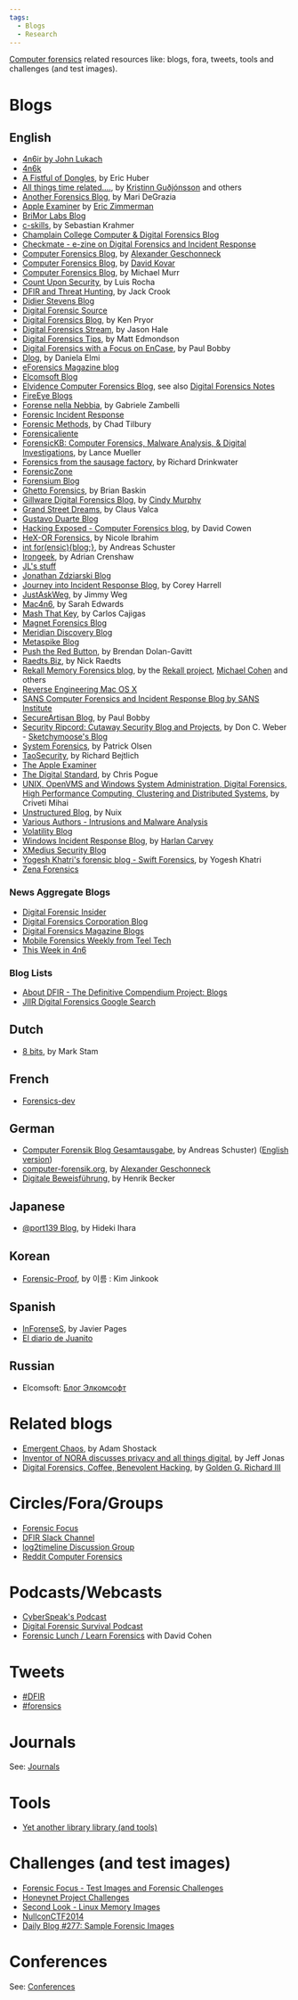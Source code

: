 ```yaml
---
tags:
  - Blogs
  - Research
---
```

[Computer forensics](computer_forensics.md) related resources
like: blogs, fora, tweets, tools and challenges (and test images).

# Blogs

## English

- [4n6ir by John Lukach](https://blog.4n6ir.com/)
- [4n6k](https://www.4n6k.com/)
- [A Fistful of Dongles](https://www.afodblog.com/),
  by Eric Huber
- [All things time related....](http://blog.kiddaland.net/),
  by [Kristinn Guðjónsson](kristinn_gudjonsson.md) and others
- [Another Forensics Blog](https://az4n6.blogspot.com/),
  by Mari DeGrazia
- [Apple Examiner](http://www.appleexaminer.com/)
  by [Eric Zimmerman](eric_zimmerman.md)
- [BriMor Labs Blog](https://www.brimorlabsblog.com/)
- [c-skills](https://c-skills.blogspot.ch/),
  by Sebastian Krahmer
- [Champlain College Computer & Digital Forensics Blog](https://leahycenterblog.champlain.edu/)
- [Checkmate - e-zine on Digital Forensics and Incident Response](https://niiconsulting.com/checkmate/)
- [Computer Forensics Blog](https://geschonneck.com/),
  by [Alexander Geschonneck](alexander_geschonneck.md)
- [Computer Forensics Blog](https://integriography.wordpress.com/),
  by [David Kovar](david_kovar.md)
- [Computer Forensics Blog](http://forensicblog.org/),
  by Michael Murr
- [Count Upon Security](https://countuponsecurity.com/),
  by Luis Rocha
- [DFIR and Threat Hunting](https://findingbad.blogspot.com/),
  by Jack Crook
- [Didier Stevens Blog](https://blog.didierstevens.com/)
- [Digital Forensic Source](http://www.digitalforensicsource.com)
- [Digital Forensics Blog](https://digiforensics.blogspot.com/),
  by Ken Pryor
- [Digital Forensics Stream](https://dfstream.blogspot.com/),
  by Jason Hale
- [Digital Forensics Tips](https://www.digitalforensicstips.com/),
  by Matt Edmondson
- [Digital Forensics with a Focus on EnCase](https://secureartisan.wordpress.com/),
  by Paul Bobby
- [Dlog](https://dan3lmi.blogspot.pt/),
  by Daniela Elmi
- [eForensics Magazine blog](https://eforensicsmag.com/category/news/)
- [Elcomsoft Blog](https://blog.elcomsoft.com)
- [Elvidence Computer Forensics Blog](https://www.elvidence.com.au/blog),
  see also [Digital Forensics Notes](https://digfor.blogspot.com/)
- [FireEye Blogs](https://www.trellix.com/en-us/about/newsroom/stories.html)
- [Forense nella Nebbia](https://forensenellanebbia.blogspot.com/),
  by Gabriele Zambelli
- [Forensic Incident Response](https://forensicir.blogspot.com/)
- [Forensic Methods](https://www.forensicmethods.com/),
  by Chad Tilbury
- [Forensicaliente](https://forensicaliente.blogspot.com/)
- [ForensicKB: Computer Forensics, Malware Analysis, & Digital Investigations](http://www.forensickb.com/),
  by Lance Mueller
- [Forensics from the sausage factory](https://forensicsfromthesausagefactory.blogspot.com),
  by Richard Drinkwater
- [ForensicZone](https://forensiczone.blogspot.com/)
- [Forensium Blog](http://www.forensium.com/Web_log)
- [Ghetto Forensics](https://www.ghettoforensics.com/),
  by Brian Baskin
- [Gillware Digital Forensics Blog](https://arcticwolf.com/resources/blog/),
  by [Cindy Murphy](cindy_murphy.md)
- [Grand Street Dreams](https://grandstreamdreams.blogspot.com/),
  by Claus Valca
- [Gustavo Duarte Blog](https://manybutfinite.com/)
- [Hacking Exposed - Computer Forensics blog](https://www.hecfblog.com/),
  by David Cowen
- [HeX-OR Forensics](http://www.nicoleibrahim.com/),
  by Nicole Ibrahim
- [int for(ensic){blog;}](http://computer.forensikblog.de/en/),
  by Andreas Schuster
- [Irongeek](http://www.irongeek.com/),
  by Adrian Crenshaw
- [JL's stuff](https://gleeda.blogspot.com/)
- [Jonathan Zdziarski Blog](http://www.zdziarski.com/blog/)
- [Journey into Incident Response Blog](https://journeyintoir.blogspot.com/),
  by Corey Harrell
- [JustAskWeg](http://justaskweg.com/),
  by Jimmy Weg
- [Mac4n6](http://www.mac4n6.com/),
  by Sarah Edwards
- [Mash That Key](http://www.mashthatkey.com/),
  by Carlos Cajigas
- [Magnet Forensics Blog](https://www.magnetforensics.com:443/resources/)
- [Meridian Discovery Blog](https://www.meridiandiscovery.com/blog/)
- [Metaspike Blog](https://www.metaspike.com/blog/)
- [Push the Red Button](https://moyix.blogspot.com/),
  by Brendan Dolan-Gavitt
- [Raedts.Biz](https://www.raedts.biz/),
  by Nick Raedts
- [Rekall Memory Forensics blog](http://blog.rekall-forensic.com/),
  by the [Rekall project](rekall.md), [Michael Cohen](michael_cohen.md) and others
- [Reverse Engineering Mac OS X](https://reverse.put.as/)
- [SANS Computer Forensics and Incident Response Blog by SANS Institute](https://www.sans.org/digital-forensics-incident-response/)
- [SecureArtisan Blog](https://secureartisan.wordpress.com/),
  by Paul Bobby
- [Security Ripcord: Cutaway Security Blog and Projects](https://www.cutawaysecurity.com/),
  by Don C. Weber - [Sketchymoose's Blog](https://sketchymoose.blogspot.ch/)
- [System Forensics](http://sysforensics.org/),
  by Patrick Olsen
- [TaoSecurity](https://taosecurity.blogspot.com),
  by Richard Bejtlich
- [The Apple Examiner](http://www.appleexaminer.com/)
- [The Digital Standard](https://thedigitalstandard.blogspot.com/),
  by Chris Pogue
- [UNIX, OpenVMS and Windows System Administration, Digital Forensics, High Performance Computing, Clustering and Distributed Systems](http://blog.boreas.ro/),
  by Criveti Mihai
- [Unstructured Blog](https://www.nuix.com/news-and-events),
  by Nuix
- [Various Authors - Intrusions and Malware Analysis](https://intrusions.blogspot.com/)
- [Volatility Blog](http://volatility.tumblr.com/)
- [Windows Incident Response Blog](https://windowsir.blogspot.com/),
  by [Harlan Carvey](harlan_carvey.md)
- [XMedius Security Blog](https://www.xmedius.com/en/blog/security/)
- [Yogesh Khatri's forensic blog - Swift Forensics](https://www.swiftforensics.com/),
  by Yogesh Khatri
- [Zena Forensics](https://blog.digital-forensics.it/)

### News Aggregate Blogs

- [Digital Forensic Insider](http://www.forensicmag.com/topics/digital-forensic-insider)
- [Digital Forensics Corporation Blog](https://www.digitalforensics.com)
- [Digital Forensics Magazine Blogs](https://digitalforensicsmagazine.com/blogs/)
- [Mobile Forensics Weekly from Teel Tech](https://paper.li/teeltech/1366225992)
- [This Week in 4n6](https://thisweekin4n6.com/)

### Blog Lists

- [About DFIR - The Definitive Compendium Project: Blogs](https://aboutdfir.com/)
- [JIIR Digital Forensics Google Search](https://journeyintoir.blogspot.com/2011/04/introducing-digital-forensics-search.html)

## Dutch

- [8 bits](https://stam.blogs.com/8bits/),
  by Mark Stam

## French

- [Forensics-dev](https://forensics-dev.blogspot.com)

## German

- [Computer Forensik Blog Gesamtausgabe](http://computer.forensikblog.de/),
  by Andreas Schuster) ([English version](http://computer.forensikblog.de/en/))
- [computer-forensik.org](http://computer-forensik.org),
  by [Alexander Geschonneck](alexander_geschonneck.md)
- [Digitale Beweisführung](https://henrikbecker.blogspot.com),
  by Henrik Becker

## Japanese

- [@port139 Blog](https://port139.hatenablog.com/),
  by Hideki Ihara

## Korean

- [Forensic-Proof](http://forensic-proof.com/),
  by 이름 : Kim Jinkook

## Spanish

- [InForenseS](http://www.javierpages.com/inforenses/),
  by Javier Pages
- [El diario de Juanito](https://windowstips.wordpress.com/)

## Russian

- Elcomsoft: [Блог Элкомсофт](https://blog.elcomsoft.ru)

# Related blogs

- [Emergent Chaos](http://www.emergentchaos.com/),
  by Adam Shostack
- [Inventor of NORA discusses privacy and all things digital](https://jeffjonas.typepad.com/),
  by Jeff Jonas
- [Digital Forensics, Coffee, Benevolent Hacking](https://outlookpurple.blogspot.com/),
  by [Golden G. Richard III](golden_g_richard_iii.md)

# Circles/Fora/Groups

- [Forensic Focus](https://www.forensicfocus.com/)
- [DFIR Slack Channel](https://www.paloaltonetworks.com/cortex/cortex-xsoar)
- [log2timeline Discussion Group](https://groups.google.com/forum/#!forum/log2timeline-discuss)
- [Reddit Computer Forensics](https://www.reddit.com/r/computerforensics/)

# Podcasts/Webcasts

- [CyberSpeak's Podcast](https://cyberspeak.libsyn.com/)
- [Digital Forensic Survival Podcast](https://digitalforensicsurvivalpodcast.com/)
- [Forensic Lunch / Learn Forensics](https://www.youtube.com/user/LearnForensics) with David Cohen

# Tweets

- [\#DFIR](https://twitter.com/)
- [\#forensics](https://twitter.com/)

# Journals

See: [Journals](journals.md)

# Tools

- [Yet another library library (and tools)](https://github.com/libyal/libyal/wiki/Overview)

# Challenges (and test images)

- [Forensic Focus - Test Images and Forensic Challenges](https://www.forensicfocus.com/images-and-challenges)
- [Honeynet Project Challenges](https://www.honeynet.org/challenges/)
- [Second Look - Linux Memory Images](https://secondlookforensics.com/linux-memory-images/)
- [NullconCTF2014](https://sourceforge.net/projects/nullconctf2014/)
- [Daily Blog \#277: Sample Forensic Images](https://www.hecfblog.com/2014/03/daily-blog-277-sample-forensic-images.html)

# Conferences

See: [Conferences](conferences.md)
